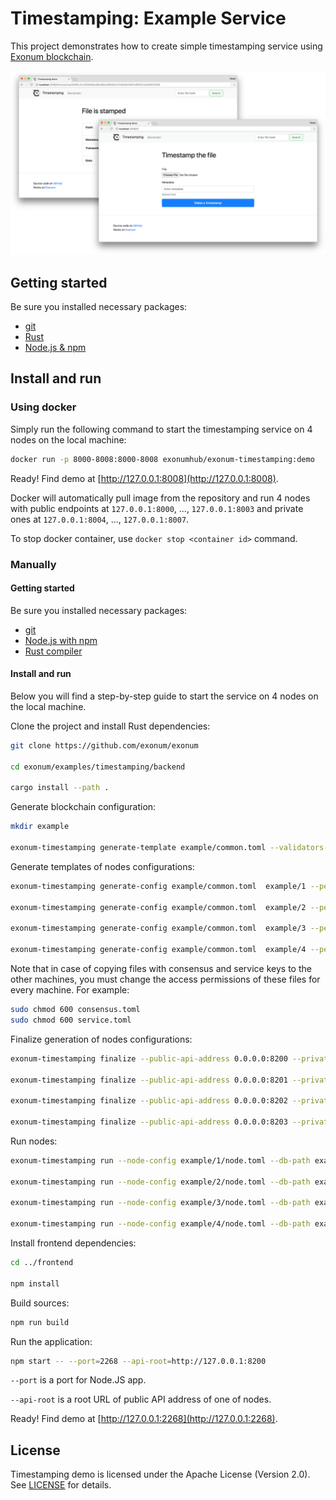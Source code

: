 # Timestamping: Example Service

This project demonstrates how to create simple timestamping service
using [Exonum blockchain](https://github.com/exonum/exonum).

![Timestamping demo](Screenshot.png)

## Getting started

Be sure you installed necessary packages:

* [git](https://git-scm.com/downloads)
* [Rust](https://rustup.rs/)
* [Node.js & npm](https://nodejs.org/en/download/)

## Install and run

### Using docker

Simply run the following command to start the timestamping service on 4 nodes
on the local machine:

```bash
docker run -p 8000-8008:8000-8008 exonumhub/exonum-timestamping:demo
```

Ready! Find demo at [http://127.0.0.1:8008](http://127.0.0.1:8008).

Docker will automatically pull image from the repository and
run 4 nodes with public endpoints at `127.0.0.1:8000`, ..., `127.0.0.1:8003`
and private ones at `127.0.0.1:8004`, ..., `127.0.0.1:8007`.

To stop docker container, use `docker stop <container id>` command.

### Manually

#### Getting started

Be sure you installed necessary packages:

* [git](https://git-scm.com/downloads)
* [Node.js with npm](https://nodejs.org/en/download/)
* [Rust compiler](https://rustup.rs/)

#### Install and run

Below you will find a step-by-step guide to start the service
on 4 nodes on the local machine.

Clone the project and install Rust dependencies:

```sh
git clone https://github.com/exonum/exonum

cd exonum/examples/timestamping/backend

cargo install --path .
```

Generate blockchain configuration:

```sh
mkdir example

exonum-timestamping generate-template example/common.toml --validators-count 4
```

Generate templates of nodes configurations:

<!-- markdownlint-disable MD013 -->

```sh
exonum-timestamping generate-config example/common.toml  example/1 --peer-address 127.0.0.1:6331 -n

exonum-timestamping generate-config example/common.toml  example/2 --peer-address 127.0.0.1:6332 -n

exonum-timestamping generate-config example/common.toml  example/3 --peer-address 127.0.0.1:6333 -n

exonum-timestamping generate-config example/common.toml  example/4 --peer-address 127.0.0.1:6334 -n
```

Note that in case of copying files with consensus and service keys to the other machines, you must change the access permissions of these files for every machine.
For example:

```sh
sudo chmod 600 consensus.toml
sudo chmod 600 service.toml
```

Finalize generation of nodes configurations:

```sh
exonum-timestamping finalize --public-api-address 0.0.0.0:8200 --private-api-address 0.0.0.0:8091 example/1/sec.toml example/1/node.toml --public-configs example/{1,2,3,4}/pub.toml

exonum-timestamping finalize --public-api-address 0.0.0.0:8201 --private-api-address 0.0.0.0:8092 example/2/sec.toml example/2/node.toml --public-configs example/{1,2,3,4}/pub.toml

exonum-timestamping finalize --public-api-address 0.0.0.0:8202 --private-api-address 0.0.0.0:8093 example/3/sec.toml example/3/node.toml --public-configs example/{1,2,3,4}/pub.toml

exonum-timestamping finalize --public-api-address 0.0.0.0:8203 --private-api-address 0.0.0.0:8094 example/4/sec.toml example/4/node.toml --public-configs example/{1,2,3,4}/pub.toml
```

Run nodes:

```sh
exonum-timestamping run --node-config example/1/node.toml --db-path example/1/db --public-api-address 0.0.0.0:8200 --master-key-pass pass --service-key-pass pass

exonum-timestamping run --node-config example/2/node.toml --db-path example/2/db --public-api-address 0.0.0.0:8201 --master-key-pass pass --service-key-pass pass

exonum-timestamping run --node-config example/3/node.toml --db-path example/3/db --public-api-address 0.0.0.0:8202 --master-key-pass pass --service-key-pass pass

exonum-timestamping run --node-config example/4/node.toml --db-path example/4/db --public-api-address 0.0.0.0:8203 --master-key-pass pass --service-key-pass pass
```

<!-- markdownlint-enable MD013 -->

Install frontend dependencies:

```sh
cd ../frontend

npm install
```

Build sources:

```sh
npm run build
```

Run the application:

```sh
npm start -- --port=2268 --api-root=http://127.0.0.1:8200
```

`--port` is a port for Node.JS app.

`--api-root` is a root URL of public API address of one of nodes.

Ready! Find demo at [http://127.0.0.1:2268](http://127.0.0.1:2268).

## License

Timestamping demo is licensed under the Apache License (Version 2.0).
See [LICENSE](LICENSE) for details.
